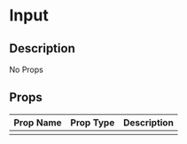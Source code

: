 # Input

## Description

No Props

## Props

| Prop Name | Prop Type | Description |
| :-------- | :-------: | :---------- |
|       |  |  |
